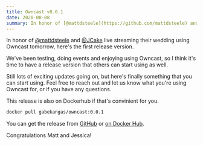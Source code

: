 ```yaml
---
title: Owncast v0.0.1
date: 2020-08-08
summary: In honor of [@mattdsteele](https://github.com/mattdsteele) and [@JCake](https://github.com/mattdsteele) live streaming their wedding using Owncast tomorrow, here's the first release version.
---
```


In honor of [@mattdsteele](https://github.com/mattdsteele) and [@JCake](https://github.com/mattdsteele) live streaming their wedding using Owncast tomorrow, here's the first release version.

We've been testing, doing events and enjoying using Owncast, so I think it's time to have a release version that others can start using as well.

Still lots of exciting updates going on, but here's finally something that you can start using. Feel free to reach out and let us know what you're using Owncast for, or if you have any questions.

This release is also on Dockerhub if that's convinient for you.

```sh
docker pull gabekangas/owncast:0.0.1
```

You can get the release from [GitHub](https://github.com/gabek/owncast/releases/tag/v0.0.1) or [on Docker Hub](https://hub.docker.com/layers/gabekangas/owncast/0.0.1/images/sha256-90b28e787a3e79b5ec2486e3087f4cf708cdaa71ab6ebf92cd343bba6e8bb576?context=repo).

Congratulations Matt and Jessica!
